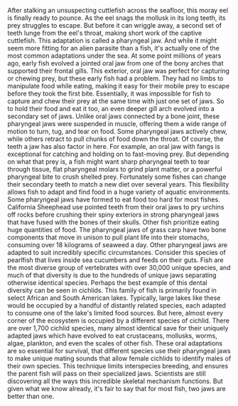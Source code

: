 After stalking an unsuspecting cuttlefish across the seafloor, this moray eel is finally ready to pounce. As the eel snags the mollusk in its long teeth, its prey struggles to escape. But before it can wriggle away, a second set of teeth lunge from the eel's throat, making short work of the captive cuttlefish. This adaptation is called a pharyngeal jaw. And while it might seem more fitting for an alien parasite than a fish, it's actually one of the most common adaptations under the sea. At some point millions of years ago, early fish evolved a jointed oral jaw from one of the bony arches that supported their frontal gills. This exterior, oral jaw was perfect for capturing or chewing prey, but these early fish had a problem. They had no limbs to manipulate food while eating, making it easy for their mobile prey to escape before they took the first bite. Essentially, it was impossible for fish to capture and chew their prey at the same time with just one set of jaws. So to hold their food and eat it too, an even deeper gill arch evolved into a secondary set of jaws. Unlike oral jaws connected by a bone joint, these pharyngeal jaws were suspended in muscle, offering them a wide range of motion to turn, tug, and tear on food. Some pharyngeal jaws actively chew, while others retract to pull chunks of food down the throat. Of course, the teeth a jaw has also factor in here. For example, an oral jaw with fangs is exceptional for catching and holding on to fast-moving prey. But depending on what that prey is, a fish might want sharp pharyngeal teeth to tear through tissue, flat pharyngeal molars to grind plant matter, or a powerful pharyngeal bite to crush shelled prey. Fortunately some fishes can change their secondary teeth to match a new diet over several years. This flexibility allows fish to adapt and find food in a huge variety of aquatic environments. Some pharyngeal jaws have formed to eat food too hard for most fishes. California Sheephead use pointed teeth from their oral jaws to pry urchins off rocks before crushing their spiny exteriors in strong pharyngeal jaws that have fused with the bones of their skulls. Other fish prioritize eating huge quantities of food. The pharyngeal jaws of grass carp have two bone components that move in unison to pull plant life into their stomachs, consuming over 18 kilograms of seaweed a day. Other pharyngeal jaws are adapted to suit incredibly specific circumstances. Consider this species of pearlfish that lives inside sea cucumbers and feeds on their guts. Fish are the most diverse group of vertebrates with over 30,000 unique species, and much of that diversity is due to the hundreds of unique jaws separating otherwise identical species. Perhaps the best example of this dental diversity can be seen in cichlids. This family of fish is primarily found in select African and South American lakes. Typically, large lakes like these would be occupied by a handful of distantly related species, each adapted to consume one of the lake's limited food sources. But here, almost every corner of the ecosystem is occupied by a different species of cichlid. There are over 1,700 cichlid species, many almost identical save for their uniquely adapted jaws which have evolved to eat crustaceans, mollusks, worms, algae, plankton, and even the scales of other fish. These oral adaptations are so essential for survival, that different species use their pharyngeal jaws to make unique mating sounds that allow female cichlids to identify males of their own species. This technique limits interspecies breeding, and ensures the parent fish will pass on their specialized jaws. Scientists are still discovering all the ways this incredible skeletal mechanism functions. But given what we know already, it's fair to say that for most fish, two jaws are better than one. 